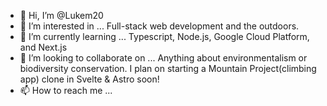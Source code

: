 - 👋 Hi, I’m @Lukem20
- 👀 I’m interested in ... Full-stack web development and the outdoors.
- 🌱 I’m currently learning ... Typescript, Node.js, Google Cloud Platform, and Next.js
- 💞️ I’m looking to collaborate on ... Anything about environmentalism or biodiversity conservation. I plan on starting a Mountain Project(climbing app) clone in Svelte & Astro soon!
- 📫 How to reach me ... 

<!---
Lukem20/Lukem20 is a ✨ special ✨ repository because its `README.md` (this file) appears on your GitHub profile.
You can click the Preview link to take a look at your changes.
--->
